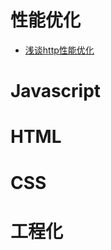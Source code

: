 # 性能优化

- [浅谈http性能优化](https://github.com/ethanbear/Demo-fe-optmization-practice/blob/master/docs/http-optmization.md)

# Javascript


# HTML


# CSS


# 工程化
